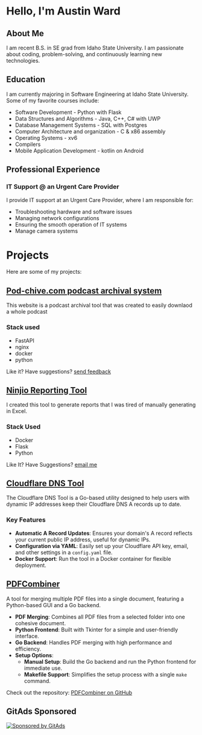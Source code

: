 

# Hello, I'm Austin Ward

## About Me
I am recent B.S. in SE grad from Idaho State University. I am passionate about coding, problem-solving, and continuously learning new technologies.

## Education
I am currently majoring in Software Engineering at Idaho State University. Some of my favorite courses include:
- Software Development - Python with Flask 
- Data Structures and Algorithms - Java, C++, C# with UWP
- Database Management Systems - SQL with Postgres
- Computer Architecture and organization - C & x86 assembly
- Operating Systems - xv6
- Compilers
- Mobile Application Development - kotlin on Android

## Professional Experience
### IT Support @ an Urgent Care Provider
I provide IT support at an Urgent Care Provider, where I am responsible for:
- Troubleshooting hardware and software issues
- Managing network configurations
- Ensuring the smooth operation of IT systems
- Manage camera systems 

# Projects
Here are some of my projects:

## [Pod-chive.com podcast archival system](pod-chive.com)

This website is a podcast archival tool that was created to easily downlaod a whole podcast 

### Stack used

- FastAPI
- nginx
- docker
- python

Like it? Have suggestions? [send feedback](mailto:austin@pod-chive.com)

## [Ninjio Reporting Tool](https://ninjio.reports.scriptsandcrap.us/)

I created this tool to generate reports that I was tired of manually generating in Excel. 

### Stack Used

- Docker
- Flask
- Python

Like It? Have Suggestions? [email me](mailto:austin@scriptsandcrap.us)

## [Cloudflare DNS Tool](https://github.com/ausward/Cloudflare_DNS_Tool)

The Cloudflare DNS Tool is a Go-based utility designed to help users with dynamic IP addresses keep their Cloudflare DNS A records up to date.

### Key Features

- **Automatic A Record Updates**: Ensures your domain's A record reflects your current public IP address, useful for dynamic IPs.
- **Configuration via YAML**: Easily set up your Cloudflare API key, email, and other settings in a `config.yaml` file.
- **Docker Support**: Run the tool in a Docker container for flexible deployment.

## [PDFCombiner](https://github.com/ausward/PDFCombiner)
A tool for merging multiple PDF files into a single document, featuring a Python-based GUI and a Go backend.

- **PDF Merging**: Combines all PDF files from a selected folder into one cohesive document.
- **Python Frontend**: Built with Tkinter for a simple and user-friendly interface.
- **Go Backend**: Handles PDF merging with high performance and efficiency.
- **Setup Options**: 
  - **Manual Setup**: Build the Go backend and run the Python frontend for immediate use.
  - **Makefile Support**: Simplifies the setup process with a single `make` command.

Check out the repository: [PDFCombiner on GitHub](https://github.com/ausward/PDFCombiner)

## GitAds Sponsored
[![Sponsored by GitAds](https://gitads.dev/v1/ad-serve?source=ausward/ausward@github)](https://gitads.dev/v1/ad-track?source=ausward/ausward@github)







